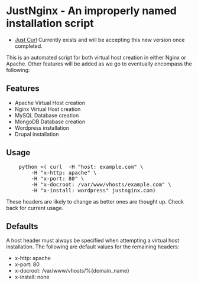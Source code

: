JustNginx - An improperly named installation script
================================
* [Just Curl](http://justcurl.com/) Currently exists and will be accepting this new version once completed.

This is an automated script for both virtual host creation in either Nginx or Apache. Other features will be added as we go to eventually encompass the following:

Features
-------------------------
* Apache Virtual Host creation
* Nginx Virtual Host creation
* MySQL Database creation
* MongoDB Database creation
* Wordpress installation
* Drupal installation

Usage 
-------------------------
<pre>
	python <( curl 	-H "host: example.com" \
		-H "x-http: apache" \
		-H "x-port: 80" \
		-H "x-docroot: /var/www/vhosts/example.com" \
		-H "x-install: wordpress" justnginx.com)
</pre>

These headers are likely to change as better ones are thought up.  Check back for current usage. 

Defaults
-------------------------

A host header must always be specified when attempting a virtual host installation.  The following are default values for the remaining headers:

* x-http:    apache 
* x-port:    80
* x-docroot: /var/www/vhosts/%{domain_name}
* x-install: none
